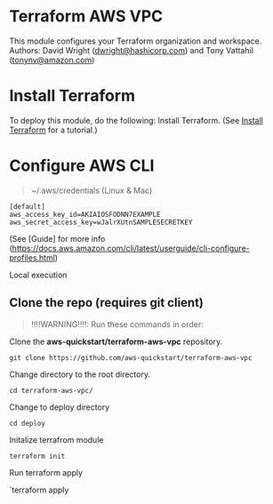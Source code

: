 # Terraform AWS VPC
This module configures your Terraform organization and workspace.  
Authors: David Wright (dwright@hashicorp.com) and Tony Vattahil (tonynv@amazon.com)

# Install Terraform
To deploy this module, do the following:
Install Terraform. (See [Install Terraform](https://learn.hashicorp.com/tutorials/terraform/install-cli) for a tutorial.) 

# Configure AWS CLI 
> ~/.aws/credentials (Linux & Mac)

```
[default]
aws_access_key_id=AKIAIOSFODNN7EXAMPLE
aws_secret_access_key=wJalrXUtnSAMPLESECRETKEY
```
(See [Guide] for more info (https://docs.aws.amazon.com/cli/latest/userguide/cli-configure-profiles.html)

Local execution
## Clone the repo (requires git client)

> !!!!WARNING!!!!: Run these commands in order:

Clone the **aws-quickstart/terraform-aws-vpc** repository.

`git clone https://github.com/aws-quickstart/terraform-aws-vpc`

Change directory to the root directory.

`cd terraform-aws-vpc/`

Change to deploy directory

`cd deploy`

Initalize terrafrom module

`terraform init`

Run terraform apply

`terraform apply 

